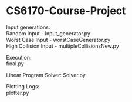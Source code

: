 # CS6170-Course-Project
Input generations:\
Random input - Input_generator.py\
Worst Case Input - worstCaseGenerator.py\
High Collision Input - multipleCollisionsNew.py

Execution:\
final.py

Linear Program Solver:
Solver.py

Plotting Logs:\
plotter.py
